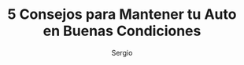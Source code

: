 ---
title: "5 Consejos para Mantener tu Auto en Buenas Condiciones"
description: "Sigue estos simples consejos para asegurarte de que tu auto se mantenga en perfecto estado y funcione sin problemas."
author: "Sergio"
authorImage: "@/images/blog/brad.avif"
authorImageAlt: "Avatar de Carlos"
pubDate: 2025-02-07
cardImage: "@/images/blog/mantenimiento-auto.webp"
cardImageAlt: "Mecánico revisando un motor"
readTime: 4
tags: ["mantenimiento", "auto", "conducción segura"]
contents: [
  "Mantener tu vehículo en óptimas condiciones no solo mejora su rendimiento, sino que también aumenta tu seguridad. Aquí tienes algunos consejos prácticos:",
  "1. **Revisa el Aceite Regularmente**  
  El aceite es esencial para el funcionamiento del motor. Asegúrate de revisarlo y cambiarlo según las recomendaciones del fabricante para evitar daños costosos.",
  "2. **Mantén los Filtros Limpios**  
  Los filtros de aire y de combustible deben estar siempre en buen estado. Cambiarlos cuando sea necesario puede mejorar el rendimiento y la eficiencia de tu vehículo.",
  "3. **Verifica los Frenos**  
  Un sistema de frenos en buen estado es crucial para tu seguridad. Si sientes que la respuesta de tus frenos no es la adecuada, revisa las pastillas y discos de freno."
]
---